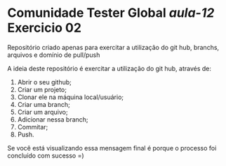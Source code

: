 # Comunidade Tester Global _aula-12_ Exercicio 02
Repositório criado apenas para exercitar a utilização do git hub, branchs, arquivos e domínio de pull/push


A ideia deste repositório é exercitar a utilização do git hub, através de:

1. Abrir o seu github;
2. Criar um projeto;
3. Clonar ele na máquina local/usuário;
4. Criar uma branch;
5. Criar um arquivo;
6. Adicionar nessa branch;
7. Commitar;
8. Push.

Se você está visualizando essa mensagem final é porque o processo foi concluído com sucesso =)
